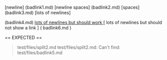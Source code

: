[newline]
(badlink1.md)
[newline spaces]
    (badlink2.md)
[spaces]       (badlink3.md)
[lots of newlines]


(badlink4.md)
[
lots of newlines but should work
](
badlink5.md
)
[
lots of newlines but should not show a link
]
(
badlink6.md
)

== EXPECTED ==
> test/files/split2.md
test/files/split2.md: Can't find: test/files/badlink5.md
